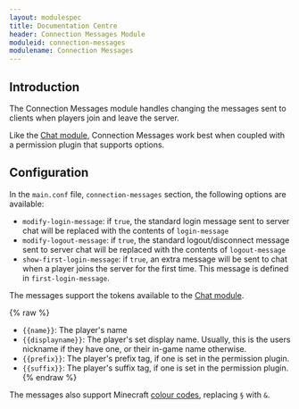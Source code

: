 ```yaml
---
layout: modulespec
title: Documentation Centre
header: Connection Messages Module
moduleid: connection-messages
modulename: Connection Messages
---
```


## Introduction

The Connection Messages module handles changing the messages sent to clients when players join and leave the server.

Like the [Chat module](chat.html), Connection Messages work best when coupled with a permission plugin that supports options.

## Configuration

In the `main.conf` file, `connection-messages` section, the following options are available:

* `modify-login-message`: if `true`, the standard login message sent to server chat will be replaced with the contents of `login-message`
* `modify-logout-message`: if `true`, the standard logout/disconnect message sent to server chat will be replaced with the contents of `logout-message`
* `show-first-login-message`: if `true`, an extra message will be sent to chat when a player joins the server for the first time.
This message is defined in `first-login-message`.

The messages support the tokens available to the [Chat module](chat.html).

{% raw %}
* `{{name}}`: The player's name
* `{{displayname}}`: The player's set display name. Usually, this is the users nickname if they have one, or their in-game name otherwise.
* `{{prefix}}`: The player's prefix tag, if one is set in the permission plugin.
* `{{suffix}}`: The player's suffix tag, if one is set in the permission plugin.
{%  endraw %}

The messages also support Minecraft <a href="http://minecraft.gamepedia.com/Formatting_codes#Color_codes" target="_blank">colour codes</a>,
replacing `§` with `&`.